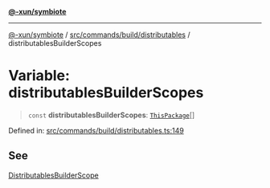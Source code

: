 [**@-xun/symbiote**](../../../../../README.md)

***

[@-xun/symbiote](../../../../../README.md) / [src/commands/build/distributables](../README.md) / distributablesBuilderScopes

# Variable: distributablesBuilderScopes

> `const` **distributablesBuilderScopes**: [`ThisPackage`](../../../../configure/enumerations/ThisPackageGlobalScope.md#thispackage)[]

Defined in: [src/commands/build/distributables.ts:149](https://github.com/Xunnamius/symbiote/blob/a432129d36367c9c0fe2512d6ba837487d12f425/src/commands/build/distributables.ts#L149)

## See

[DistributablesBuilderScope](../../../../configure/enumerations/ThisPackageGlobalScope.md)
